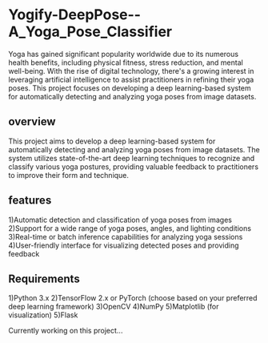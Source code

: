 
# Yogify-DeepPose--A_Yoga_Pose_Classifier

Yoga has gained significant popularity worldwide due to its numerous health benefits, including physical fitness, stress reduction, and mental well-being. With the rise of digital technology, there's a growing interest in leveraging artificial intelligence to assist practitioners in refining their yoga poses. This project focuses on developing a deep learning-based system for automatically detecting and analyzing yoga poses from image datasets.






## overview

This project aims to develop a deep learning-based system for automatically detecting and analyzing yoga poses from image datasets. The system utilizes state-of-the-art deep learning techniques to recognize and classify various yoga postures, providing valuable feedback to practitioners to improve their form and technique.
## features

1)Automatic detection and classification of yoga poses from images
2)Support for a wide range of yoga poses, angles, and lighting conditions
3)Real-time or batch inference capabilities for analyzing yoga sessions
4)User-friendly interface for visualizing detected poses and providing feedback
## Requirements


1)Python 3.x
2)TensorFlow 2.x or PyTorch (choose based on your preferred deep learning framework)
3)OpenCV
4)NumPy
5)Matplotlib (for visualization)
5)Flask 


Currently working on this project...
